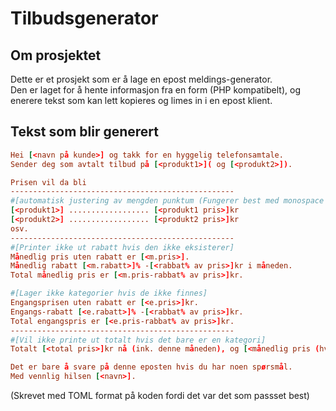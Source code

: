 # Tilbudsgenerator

## Om prosjektet

Dette er et prosjekt som er å lage en epost meldings-generator.  
Den er laget for å hente informasjon fra en form (PHP kompatibelt), og enerere tekst som kan lett kopieres og limes in i en epost klient.

## Tekst som blir generert

```toml
Hei [<navn på kunde>] og takk for en hyggelig telefonsamtale.
Sender deg som avtalt tilbud på [<produkt1>]( og [<produkt2>]).

Prisen vil da bli
--------------------------------------------------
#[automatisk justering av mengden punktum (Fungerer best med monospace font)]
[<produkt1>] .................. [<produkt1 pris>]kr
[<produkt2>] .................. [<produkt2 pris>]kr
osv.
--------------------------------------------------
#[Printer ikke ut rabatt hvis den ikke eksisterer]
Månedlig pris uten rabatt er [<m.pris>].
Månedlig rabatt [<m.rabatt>]% -[<rabbat% av pris>]kr i måneden.
Total månedlig pris er [<m.pris-rabbat% av pris>]kr.

#[Lager ikke kategorier hvis de ikke finnes]
Engangsprisen uten rabatt er [<e.pris>]kr.
Engangs-rabatt [<e.rabatt>]% -[<rabbat% av pris>]kr.
Total engangspris er [<e.pris-rabbat% av pris>]kr.
--------------------------------------------------  
#[Vil ikke printe ut totalt hvis det bare er en kategori]
Totalt [<total pris>]kr nå (ink. denne måneden), og [<månedlig pris (hvis den er der)>]kr i måneden etter det.

Det er bare å svare på denne eposten hvis du har noen spørsmål.
Med vennlig hilsen [<navn>].
```

(Skrevet med TOML format på koden fordi det var det som passset best)
